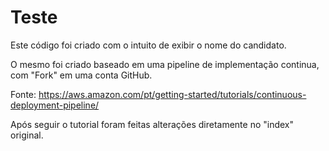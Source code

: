 # Teste
Este código foi criado com o intuito de exibir o nome do candidato.

O mesmo foi criado baseado em uma pipeline de implementação continua, com "Fork" em uma conta GitHub.

Fonte: https://aws.amazon.com/pt/getting-started/tutorials/continuous-deployment-pipeline/

Após seguir o tutorial foram feitas alterações diretamente no "index" original.
